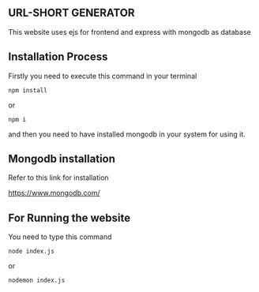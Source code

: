 ## URL-SHORT GENERATOR
This website uses ejs for frontend and express with mongodb as database
## Installation Process
Firstly you need to execute this command in your terminal
```
npm install
```
or
```
npm i
```
and then you need to have installed mongodb in your system for using it.
## Mongodb installation
 
Refer to this link for installation

https://www.mongodb.com/

## For Running the website
You need to type this command
```
node index.js
```
or
```
nodemon index.js
```

